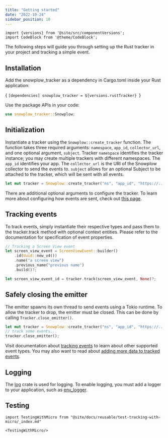 ```yaml
---
title: "Getting started"
date: "2022-10-24"
sidebar_position: 10
---
```


```mdx-code-block
import {versions} from '@site/src/componentVersions';
import CodeBlock from '@theme/CodeBlock';
```

The following steps will guide you through setting up the Rust tracker in your project and tracking a simple event.

## Installation

Add the snowplow_tracker as a dependency in Cargo.toml inside your Rust application:

<CodeBlock language="toml">{
`[dependencies]
snowplow_tracker = ${versions.rustTracker}
`}</CodeBlock>

Use the package APIs in your code:

```rust
use snowplow_tracker::Snowplow;
```

## Initialization

Instantiate a tracker using the `Snowplow::create_tracker` function. The function takes three required arguments: `namespace`, `app_id`, `collector_url`, and one optional argument, `subject`. Tracker `namespace` identifies the tracker instance; you may create multiple trackers with different namespaces. The `app_id` identifies your app. The `collector_url` is the URI of the Snowplow collector to send the events to. `subject` allows for an optional Subject to be attached to the tracker, which will be sent with all events.

```rust
let mut tracker = Snowplow::create_tracker("ns", "app_id", "https://...", None);
```

There are additional optional arguments to configure the tracker. To learn more about configuring how events are sent, check out [this page](/docs/sources/trackers/rust-tracker/initialization-and-configuration/index.md).

## Tracking events

To track events, simply instantiate their respective types and pass them to the tracker.track method with optional context entities. Please refer to the documentation for specification of event properties.

```rust
// Tracking a Screen View event
let screen_view_event = ScreenViewEvent::builder()
    .id(Uuid::new_v4())
    .name("a screen view")
    .previous_name("previous name")
    .build()?;

let screen_view_event_id = tracker.track(screen_view_event, None)?;
```

## Safely closing the emitter

The emitter spawns its own thread to send events using a Tokio runtime. To allow the tracker to drop, the emitter must be closed. This can be done by calling `Tracker.close_emitter()`.

```rust
let mut tracker = Snowplow::create_tracker("ns", "app_id", "https://...", None);
// track some events...
tracker.close_emitter();
```

Visit documentation about [tracking events](/docs/sources/trackers/rust-tracker/tracking-events/index.md) to learn about other supported event types. You may also want to read about [adding more data to tracked events](/docs/sources/trackers/rust-tracker/adding-data/index.md).

## Logging

The [log](https://crates.io/crates/log) crate is used for logging. To enable logging, you must add a logger to your application, such as [env_logger](https://crates.io/crates/env_logger).

## Testing

```mdx-code-block
import TestingWithMicro from "@site/docs/reusable/test-tracking-with-micro/_index.md"

<TestingWithMicro/>
```
